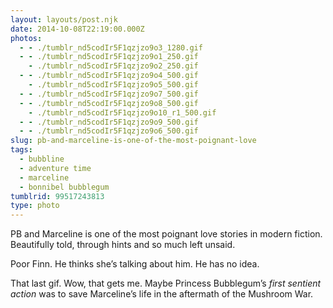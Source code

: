 ```yaml
---
layout: layouts/post.njk
date: 2014-10-08T22:19:00.000Z
photos:
  - - ./tumblr_nd5codIr5F1qzjzo9o3_1280.gif
  - - ./tumblr_nd5codIr5F1qzjzo9o1_250.gif
    - ./tumblr_nd5codIr5F1qzjzo9o2_250.gif
  - - ./tumblr_nd5codIr5F1qzjzo9o4_500.gif
    - ./tumblr_nd5codIr5F1qzjzo9o5_500.gif
  - - ./tumblr_nd5codIr5F1qzjzo9o7_500.gif
  - - ./tumblr_nd5codIr5F1qzjzo9o8_500.gif
    - ./tumblr_nd5codIr5F1qzjzo9o10_r1_500.gif
  - - ./tumblr_nd5codIr5F1qzjzo9o9_500.gif
  - - ./tumblr_nd5codIr5F1qzjzo9o6_500.gif
slug: pb-and-marceline-is-one-of-the-most-poignant-love
tags:
  - bubbline
  - adventure time
  - marceline
  - bonnibel bubblegum
tumblrid: 99517243813
type: photo
---
```

<p>PB and Marceline is one of the most poignant love stories in modern fiction.  Beautifully told, through hints and so much left unsaid.</p>

<p>Poor Finn.  He thinks she&rsquo;s talking about him.  He has no idea.</p>

<p>That last gif.  Wow, that gets me.  Maybe Princess Bubblegum&rsquo;s <em>first sentient action</em> was to save Marceline&rsquo;s life in the aftermath of the Mushroom War.</p>
